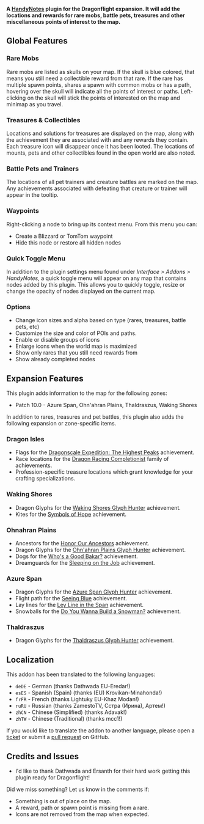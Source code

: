 **A [HandyNotes](https://www.curseforge.com/wow/addons/handynotes) plugin for the Dragonflight expansion. It will add the locations and rewards for rare mobs, battle pets, treasures and other miscellaneous points of interest to the map.**

## Global Features

### Rare Mobs

Rare mobs are listed as skulls on your map. If the skull is blue colored, that means you still need a collectible reward from that rare. If the rare has multiple spawn points, shares a spawn with common mobs or has a path, hovering over the skull will indicate all the points of interest or paths. Left-clicking on the skull will stick the points of interested on the map and minimap as you travel.

### Treasures & Collectibles

Locations and solutions for treasures are displayed on the map, along with the achievement they are associated with and any rewards they contain. Each treasure icon will disappear once it has been looted. The locations of mounts, pets and other collectibles found in the open world are also noted.

### Battle Pets and Trainers

The locations of all pet trainers and creature battles are marked on the map. Any achievements associated with defeating that creature or trainer will appear in the tooltip.

### Waypoints

Right-clicking a node to bring up its context menu. From this menu you can:

* Create a Blizzard or TomTom waypoint
* Hide this node or restore all hidden nodes

### Quick Toggle Menu

In addition to the plugin settings menu found under *Interface > Addons > HandyNotes*, a quick toggle menu will appear on any map that contains nodes added by this plugin. This allows you to quickly toggle, resize or change the opacity of nodes displayed on the current map.

### Options

* Change icon sizes and alpha based on type (rares, treasures, battle pets, etc)
* Customize the size and color of POIs and paths.
* Enable or disable groups of icons
* Enlarge icons when the world map is maximized
* Show only rares that you still need rewards from
* Show already completed nodes

## Expansion Features

This plugin adds information to the map for the following zones:

* Patch 10.0 - Azure Span, Ohn'ahran Plains, Thaldraszus, Waking Shores

In addition to rares, treasures and pet battles, this plugin also adds the following expansion or zone-specific items.

### Dragon Isles

* Flags for the [Dragonscale Expedition: The Highest Peaks](https://www.wowhead.com/achievement=15890/dragonscale-expedition-the-highest-peaks) achievement.
* Race locations for the [Dragon Racing Completionist](https://www.wowhead.com/achievement=15939/dragon-racing-completionist) family of achievements.
* Profession-specific treasure locations which grant knowledge for your crafting specializations.

### Waking Shores

* Dragon Glyphs for the [Waking Shores Glyph Hunter](https://www.wowhead.com/beta/achievement=16575/waking-shores-glyph-hunter) achievement.
* Kites for the [Symbols of Hope](https://www.wowhead.com/achievement=16584/symbols-of-hope) achievement.

### Ohnahran Plains

* Ancestors for the [Honor Our Ancestors](https://www.wowhead.com/achievement=16423/honor-our-ancestors) achievement.
* Dragon Glyphs for the [Ohn'ahran Plains Glyph Hunter](https://www.wowhead.com/beta/achievement=16576/ohnahran-plains-glyph-hunter) achievement.
* Dogs for the [Who's a Good Bakar?](https://www.wowhead.com/achievement=16424/whos-a-good-bakar) achievement.
* Dreamguards for the [Sleeping on the Job](https://www.wowhead.com/achievement=16574/sleeping-on-the-job) achievement.

### Azure Span

* Dragon Glyphs for the [Azure Span Glyph Hunter](https://www.wowhead.com/beta/achievement=16577/azure-span-glyph-hunter) achievement.
* Flight path for the [Seeing Blue](https://www.wowhead.com/achievement=16581/seeing-blue) achievement.
* Lay lines for the [Ley Line in the Span](https://www.wowhead.com/achievement=16638/ley-line-in-the-span) achievement.
* Snowballs for the [Do You Wanna Build a Snowman?](https://www.wowhead.com/achievement=16474/do-you-wanna-build-a-snowman) achievement.

### Thaldraszus

* Dragon Glyphs for the [Thaldraszus Glyph Hunter](https://www.wowhead.com/beta/achievement=16578/thaldraszus-glyph-hunter) achievement.

## Localization

This addon has been translated to the following languages:

* `deDE` - German (thanks Dathwada EU-Eredar!)
* `esES` - Spanish (Spain) (thanks (EU) Krovikan-Minahonda!)
* `frFR` - French (thanks Lightuky EU-Khaz Modan!)
* `ruRU` - Russian (thanks ZamestoTV, Сстра (Ирина), Артем!)
* `zhCN` - Chinese (Simplified) (thanks Adavak!)
* `zhTW` - Chinese (Traditional) (thanks mcc1!)

If you would like to translate the addon to another language, please open a [ticket](https://github.com/zarillion/handynotes-plugins/issues) or submit a [pull request](https://github.com/zarillion/handynotes-plugins/pulls) on GitHub.

## Credits and Issues

* I'd like to thank Dathwada and Ersanth for their hard work getting this plugin ready for Dragonflight!

Did we miss something? Let us know in the comments if:

* Something is out of place on the map.
* A reward, path or spawn point is missing from a rare.
* Icons are not removed from the map when expected.
